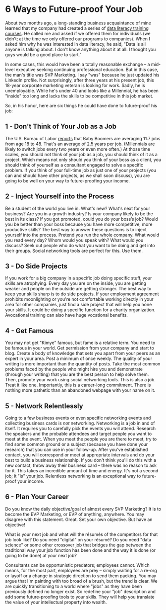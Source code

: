# 6 Ways to Future-proof Your Job

About two months ago, a long-standing business acquaintance of mine learned that my company had created a series of [data literacy training courses](http://www.shellypalmer.com/data-activation-series/). He called me and asked if we offered them for individuals (we didn’t; at the time we only offered our programs to companies). When I asked him why he was interested in data literacy, he said, "Data is all anyone is talking about. I don't know anything about it at all. I thought you guys would be a good place to start."

In some cases, this would have been a totally reasonable exchange – a mid-level executive seeking continuing professional education. But in this case, the man's title was SVP Marketing. I say "was" because he just updated his LinkedIn profile. Not surprisingly, after three years at his present job, this 18-year corporate marketing veteran is looking for work. Sadly, he is unemployable. While he's under 40 and looks like a Millennial, he has been "inside" too long and lacks the skills to be competitive in this job market.

So, in his honor, here are six things he could have done to future-proof his job:

## 1 - Don't Think of Your Job as a Job

The U.S. Bureau of Labor [reports](http://www.bls.gov/news.release/nlsoy.nr0.htm) that Baby Boomers are averaging 11.7 jobs from age 18 to 48\. That's an average of 2.5 years per job. (Millennials are likely to switch jobs every two years or even more often.) At those time scales, you should not think of your job as a job, you should think of it as a project. Which means not only should you think of your boss as a client, you should think of yourself as a consultant engaged to solve a specific problem. If you think of your full-time job as just one of your projects (you can and should have other projects, as we shall soon discuss), you are going to be well on your way to future-proofing your income.

## 2 - Inject Yourself into the Process

Be a student of the world you live in. What's new? What's next for your business? Are you in a growth industry? Is your company likely to be the best in its class? If you got promoted, could you do your boss’s job? Would you be better than your boss because you have more competitive, more productive skills? The best way to answer these questions is to inject yourself into the process. Pretend you run the whole company. What would you read every day? Whom would you speak with? What would you discuss? Seek out people who do what you want to be doing and get into their groups. Social networking tools are perfect for this. Use them.

## 3 - Do Side Projects

If you work for a big company in a specific job doing specific stuff, your skills are atrophying. Every day you are on the inside, you are getting weaker and people on the outside are getting stronger. The best way to keep your skills sharp is to do side projects. If your employment agreement prohibits moonlighting or you're not comfortable working directly in your area for other companies, just find a side project that will help you hone your skills. It could be doing a specific function for a charity organization. Avocational training can also have huge vocational benefits.

## 4 - Get Famous

You may not get "Kimye" famous, but fame is a relative term. You need to be famous in your world. Get permission from your company and start to blog. Create a body of knowledge that sets you apart from your peers as an expert in your area. Post a minimum of once weekly. The quality of your writing is more important than the quantity of posts. Take the most common problems faced by the people who might hire you and demonstrate (through your writing) that you are the best person to help solve them. Then, promote your work using social networking tools. This is also a job. Treat it like one. Importantly, this is a career-long commitment. There is nothing more pathetic than an abandoned webpage with your name on it.

## 5 - Network Relentlessly

Going to a few business events or even specific networking events and collecting business cards is _not_ networking. Networking is a job in and of itself. It requires you to carefully pick the events you will attend. Research the speakers and the probable attendees and target people you want to meet at the event. When you meet the people you are there to meet, try to find some common ground or a subject (because you have done your research) that you can use in your follow-up. After you've established contact, you will correspond or meet at appropriate intervals and do your best to build a business relationship. If you don't think you'll do this with a new contact, throw away their business card – there was no reason to ask for it. This takes an incredible amount of time and energy. It's not a second job; it "is" your job. Relentless networking is an exceptional way to future-proof your income.

## 6 - Plan Your Career

Do you know the daily objective/goal of almost every SVP Marketing? It is to become the EVP Marketing, or EVP of anything, anywhere. You may disagree with this statement. Great. Set your own objective. But have an objective!

What is your next job and what will the résumés of the competitors for that job look like? Do you need "digital" on your résumé? Do you need "data science" or some other crossover job that bridges the gap between the traditional way your job function has been done and the way it is done (or going to be done) at your next job?

Consultants can be opportunistic predators; employees cannot. Which means, for the most part, employees are prey – simply waiting for a re-org or layoff or a change in strategic direction to send them packing. You may argue that I'm painting with too broad of a brush, but the trend is clear. We are quickly transitioning to a world where "jobs" as they have been previously defined no longer exist. So redefine your "job" description and add some future-proofing tools to your skills. They will help you translate the value of your intellectual property into wealth.

